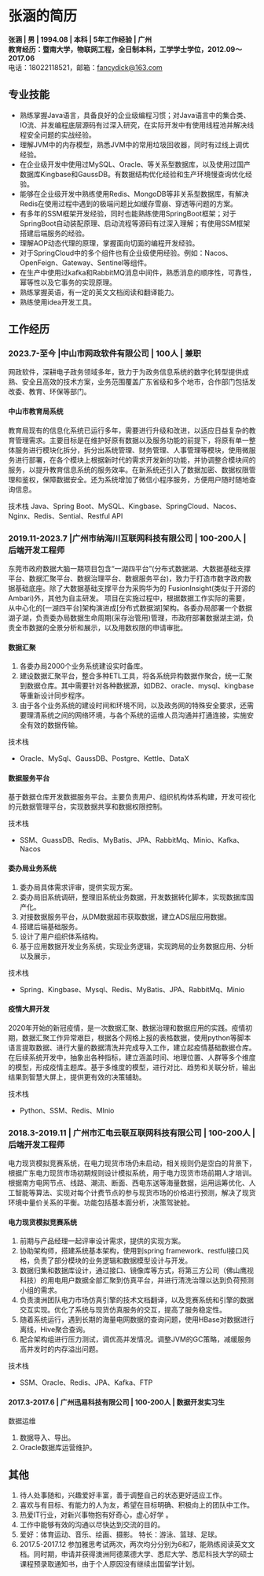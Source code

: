 # 张涵的简历

**张涵 | 男 | 1994.08 | 本科 | 5年工作经验 | 广州**  
**教育经历：暨南大学，物联网工程，全日制本科，工学学士学位，2012.09～2017.06**  
电话：18022118521，邮箱：[fancydick@163.com](fancydick@163.com)  

## 专业技能  

-	熟练掌握Java语言，具备良好的企业级编程习惯；对Java语言中的集合类、IO流、并发编程底层源码有过深入研究，在实际开发中有使用线程池并解决线程安全问题的实战经验。
-	理解JVM中的内存模型，熟悉JVM中的常用垃圾回收器，同时有过线上调优经验。
-	在企业级开发中使用过MySQL、Oracle、等关系型数据库，以及使用过国产数据库Kingbase和GaussDB。有数据结构优化经验和生产环境慢查询优化经验。
-	能够在企业级开发中熟练使用Redis、MongoDB等非关系型数据库，有解决Redis在使用过程中遇到的极端问题比如缓存雪崩、穿透等问题的方案。
-	有多年的SSM框架开发经验，同时也能熟练使用SpringBoot框架；对于SpringBoot自动装配原理、启动流程等源码有过深入理解；有使用SSM框架搭建后端服务的经验。
-  理解AOP动态代理的原理，掌握面向切面的编程开发经验。
-	对于SpringCloud中的多个组件也有企业级使用经验。例如：Nacos、OpenFeign、Gateway、Sentinel等组件。
-	在生产中使用过kafka和RabbitMQ消息中间件，熟悉消息的顺序性，可靠性，幂等性以及它事务的实现原理。
-	熟练掌握英语，有一定的英文文档阅读和翻译能力。
-	熟练使用idea开发工具。


## 工作经历

### 2023.7-至今 |中山市网政软件有限公司 | 100人 | 兼职

网政软件，深耕电子政务领域多年，致力于为政务信息系统的数字化转型提供成熟、安全且高效的技术方案，业务范围覆盖广东省级和多个地市，合作部门包括发改委、教育、环保等部门。
#### 中山市教育局系统

教育局现有的信息化系统已运行多年，需要进行升级和改进，以适应日益复杂的教育管理需求。主要目标是在维护好原有数据以及服务功能的前提下，将原有单一整体服务进行模块化拆分，拆分出系统管理、财务管理、人事管理等模块，使用微服务进行部署，在各个模块上根据新时代的需求开发新的功能，并协调整合模块间的服务，以提升教育信息系统的服务效率。在新系统还引入了数据加密、数据权限管理和鉴权，保障数据安全。还为系统增加了微信小程序服务，方便用户随时随地查询信息。

技术栈
Java、Spring Boot、MySQL、Kingbase、SpringCloud、Nacos、Nginx、Redis、Sential、Restful API

### 2019.11-2023.7 |广州市纳海川互联网科技有限公司 | 100-200人 | 后端开发工程师

东莞市政府数据大脑一期项目包含“一湖四平台”(分布式数据湖、大数据基础支撑平台、数据汇聚平台、数据治理平台、数据服务平台)，致力于打造市数字政府数据基础底座。除了大数据基础支撑平台为采购华为的 FusionInsight(类似于开源的Ambari)外，其他为自主研发。
项目在实施过程中，根据数据工作实际的需要，从中心化的[一湖四平台]架构演进成[分布式数据湖]架构。各委办局部署一个数据湖子湖，负责委办局数据生命周期(采存治管用)管理，市政府部署数据湖主湖，负责全市数据的全景分析和展示，以及用数权限的申请审批。 


#### 数据汇聚


1.  各委办局2000个业务系统建设实时备库。
2.  建设数据汇聚平台，整合多种ETL工具，将各系统异构数据作聚合，统一汇聚到数据仓库。其中需要针对各种数据源，如DB2、oracle、mysql、kingbase等重新设计同步程序。
3.  由于各个业务系统的建设时间和环境不同，以及政务网的特殊安全要求，还需要理清系统之间的网络环境，与各个系统的运维人员沟通并打通连接，实施安全有效的数据传输。


技术栈
- Oracle、MySql、GaussDB、Postgre、Kettle、DataX

#### 数据服务平台


基于数据仓库开发数据服务平台。主要负责用户、组织机构体系构建，开发可视化的元数据管理平台，实现数据共享和数据权限控制。


技术栈
- SSM、GuassDB、Redis、MyBatis、JPA、RabbitMq、Minio、Kafka、Nacos

#### 委办局业务系统



1.  委办局具体需求评审，提供实现方案。
2.  委办局旧系统调研，整理旧系统业务数据，开发数据转化脚本，实现数据库国产化。
3.  对接数据服务平台，从DM数据超市获取数据，建立ADS层应用数据。
4.  搭建后端基础服务。
5.  设计了用户组织体系结构。
6.  基于应用数据开发业务系统，实现业务逻辑，实现跨局的业务数据应用、分析以及展示，


技术栈
- Spring、Kingbase、Mysql、Redis、MyBatis、JPA、RabbitMq、Minio

#### 疫情大屏开发

2020年开始的新冠疫情，是一次数据汇聚、数据治理和数据应用的实践。疫情初期，数据汇聚工作异常艰巨，根据各个网格上报的表格数据，使用python等脚本语言提取数据、进行大量的数据清洗并完成导入工作，建立起疫情基础数据仓库。在后续系统开发中，抽象出各种指标，建立涵盖时间、地理位置、人群等多个维度的模型，形成疫情主题库。基于多维度的模型，进行对比、趋势和关联分析，输出结果到智慧大屏上，提供更有效的决策辅助。

技术栈
- Python、SSM、Redis、MInio

### 2018.3-2019.11 | 广州市汇电云联互联网科技有限公司 | 100-200人 | 后端开发工程师


电力现货模拟竞赛系统，在电力现货市场仍未启动，相关规则仍是空白的背景下，根据广东电力现货市场初期规则设计模拟系统，用于电力现货市场前期人才培训。
根据南方电网节点、线路、潮流、断面、西电东送等海量数据，运用运筹优化、人工智能等算法、实现对每个计费节点的参与现货市场的价格进行预测，解决了现货环境中量价关系的平衡。功能包括基本面分析，决策驾驶舱。

#### 电力现货模拟竞赛系统

1. 前期与产品经理一起评审设计需求，提供的实现方案。
2. 协助架构师，搭建系统基本架构，使用到spring framework、restful接口风格，负责了部分模块的业务逻辑和数据模型设计与开发。
3. 数据归集和数据库设计，通过接口、镜像库等方式，将第三方公司（佛山鹰视科技）的用电用户数据全部汇聚到仿真平台，并进行清洗治理以达到负荷预测小组的需求。
4. 负责澳洲团队电力市场仿真引擎的技术文档翻译，以及竞赛系统和引擎的数据交互实现。优化了系统与现货仿真服务的交互，提高了服务稳定性。
5. 随着系统运行，遇到长期的海量电网数据的查询问题，使用HBase对数据进行离线，Hive聚合查询。
1. 配合架构组进行压力测试，调优高并发情况。调整JVM的GC策略，减缓服务高并发时的内存溢出问题。

技术栈
- SSM、Oracle、Redis、JPA、Kafka、FTP

#### 2017.3-2017.6 | 广州迅易科技有限公司 | 100-200人 | 数据开发实习生

数据运维

1. 数据导入、导出。
2. Oracle数据库运营维护。

## 其他

1. 待人处事随和，兴趣爱好丰富，善于调整自己的状态更好适应工作。
1. 喜欢与有目标、有能力的人为友，希望在目标明确、积极向上的团队中工作。
1. 热爱IT行业，对新兴事物抱有好奇心，虚心好学 。
1. 工作中能够有效的沟通以尽快达到交流的目的。
1. 爱好：体育运动、音乐、绘画、摄影。
特长：游泳、篮球、足球。
1. 2017.5-2017.12 参加雅思考试两次，两次均分分别为6和7，能熟练阅读英文文档。同时期，申请并获得澳洲阿德莱德大学、悉尼大学、悉尼科技大学的硕士课程预录取通知书，由于个人原因没有继续出国留学计划。